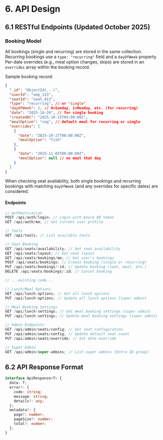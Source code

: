 # 6. API Design


## 6.1 RESTful Endpoints (Updated October 2025)

### Booking Model

All bookings (single and recurring) are stored in the same collection. Recurring bookings use a `type: "recurring"` field and a `dayOfWeek` property. Per-date overrides (e.g., meal option changes, skips) are stored in an `overrides` array within the booking record.

Sample booking record:
```json
{
  "_id": "ObjectId(...)",
  "userId": "emp_123",
  "seatId": "seat_A12",
  "type": "recurring", // or "single"
  "dayOfWeek": 1, // 0=Sunday, 1=Monday, etc. (for recurring)
  "date": "2025-10-20", // for single booking
  "createdAt": "2025-10-15T09:00:00Z",
  "mealOption": "veg", // default meal for recurring or single
  "overrides": [
    {
      "date": "2025-10-27T00:00:00Z",
      "mealOption": "fish"
    },
    {
      "date": "2025-11-03T00:00:00Z",
      "mealOption": null // no meal that day
    }
  ]
}
```

When checking seat availability, both single bookings and recurring bookings with matching `dayOfWeek` (and any overrides for specific dates) are considered.

#### Endpoints

```typescript
// Authentication
POST /api/auth/login; // Login with Azure AD token
GET /api/auth/me; // Get current user profile

// Tools
GET /api/tools; // List available tools

// Seat Booking
GET /api/seats/availability; // Get seat availability
GET /api/seats/layout; // Get seat layout
GET /api/seats/bookings/me; // Get user's bookings
POST /api/seats/bookings; // Create booking (single or recurring)
PUT /api/seats/bookings/:id; // Update booking (seat, meal, etc.)
DELETE /api/seats/bookings/:id; // Cancel booking

// ...existing code...

// Lunch/Meal Options
GET /api/lunch-options; // Get all lunch options
PUT /api/lunch-options; // Update all lunch options (super admin)

// Meal Booking Settings
GET /api/lunch-settings; // Get meal booking settings (super admin)
PUT /api/lunch-settings; // Update meal booking settings (super admin)

// Admin Endpoints
GET /api/admin/seats/config; // Get seat configuration
PUT /api/admin/seats/config; // Update default seat count
PUT /api/admin/seats/override; // Set date override

// Super Admin
GET /api/admin/super-admins; // List super admins (Entra ID group)
```

## 6.2 API Response Format

```typescript
interface ApiResponse<T> {
  data: T;
  error?: {
    code: string;
    message: string;
    details?: any;
  };
  metadata?: {
    page?: number;
    pageSize?: number;
    total?: number;
  };
}
```
